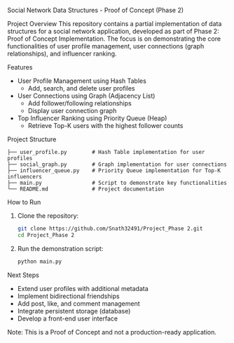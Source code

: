 Social Network Data Structures - Proof of Concept (Phase 2)

Project Overview
This repository contains a partial implementation of data structures for a social network application, developed as part of Phase 2: Proof of Concept Implementation. The focus is on demonstrating the core functionalities of user profile management, user connections (graph relationships), and influencer ranking.

Features
- User Profile Management using Hash Tables
  - Add, search, and delete user profiles
- User Connections using Graph (Adjacency List)
  - Add follower/following relationships
  - Display user connection graph
- Top Influencer Ranking using Priority Queue (Heap)
  - Retrieve Top-K users with the highest follower counts

Project Structure
```
├── user_profile.py        # Hash Table implementation for user profiles
├── social_graph.py        # Graph implementation for user connections
├── influencer_queue.py    # Priority Queue implementation for Top-K influencers
├── main.py                # Script to demonstrate key functionalities
└── README.md              # Project documentation
```

How to Run
1. Clone the repository:
   ```bash
   git clone https://github.com/Snath32491/Project_Phase 2.git
   cd Project_Phase 2 
   ```
2. Run the demonstration script:
   ```bash
   python main.py
   ```

Next Steps
- Extend user profiles with additional metadata
- Implement bidirectional friendships
- Add post, like, and comment management
- Integrate persistent storage (database)
- Develop a front-end user interface

Note: This is a Proof of Concept and not a production-ready application.



